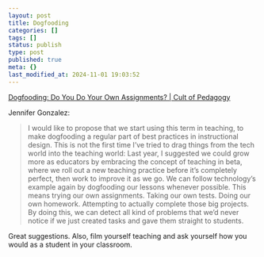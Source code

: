 ```yaml
---
layout: post
title: Dogfooding
categories: []
tags: []
status: publish
type: post
published: true
meta: {}
last_modified_at: 2024-11-01 19:03:52
---
```


[Dogfooding: Do You Do Your Own Assignments? | Cult of Pedagogy](http://www.cultofpedagogy.com/dogfooding/)


Jennifer Gonzalez:


>I would like to propose that we start using this term in teaching, to make dogfooding a regular part of best practices in instructional design. This is not the first time I’ve tried to drag things from the tech world into the teaching world: Last year, I suggested we could grow more as educators by embracing the concept of teaching in beta, where we roll out a new teaching practice before it’s completely perfect, then work to improve it as we go. We can follow technology’s example again by dogfooding our lessons whenever possible. This means trying our own assignments. Taking our own tests. Doing our own homework. Attempting to actually complete those big projects. By doing this, we can detect all kind of problems that we’d never notice if we just created tasks and gave them straight to students.



Great suggestions. Also, film yourself teaching and ask yourself how you would as a student in your classroom.
